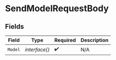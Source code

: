 # SendModelRequestBody


## Fields

| Field              | Type               | Required           | Description        |
| ------------------ | ------------------ | ------------------ | ------------------ |
| `Model`            | *interface{}*      | :heavy_check_mark: | N/A                |